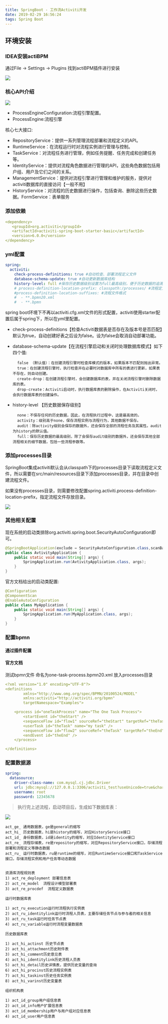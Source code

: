 ```yaml
---
title: SpringBoot - 工作流Activiti开发
date: 2019-02-29 16:56:24
tags: Spring Boot
---
```

<meta name="referrer" content="no-referrer" />

## 环境安装

### IDEA安装actiBPM

通过File -> Settings -> Plugins 找到actiBPM插件进行安装

![](https://yqfile.alicdn.com/bb42a978a7f54ac07f29e42d2fc0d0ae42e227f2.jpeg)

### 核心API介绍

![](https://yqfile.alicdn.com/f215baa9207503132d919366fe4d0425891a2d64.png)

- ProcessEngineConfiguration:流程引擎配置。
- ProcessEngine:流程引擎

核心七大接口:

- RepositoryService：提供一系列管理流程部署和流程定义的API。
- RuntimeService：在流程运行时对流程实例进行管理与控制。
- TaskService：对流程任务进行管理，例如任务提醒、任务完成和创建任务等。
- IdentityService：提供对流程角色数据进行管理的API，这些角色数据包括用户组、用户及它们之间的关系。
- ManagementService：提供对流程引擎进行管理和维护的服务，提供对activiti数据库的直接访问【一般不用】
- HistoryService：对流程的历史数据进行操作，包括查询、删除这些历史数据。FormService：表单服务

### 添加依赖

```yaml
<dependency>
   <groupId>org.activiti</groupId>
   <artifactId>activiti-spring-boot-starter-basic</artifactId>
   <version>6.0.0</version>
</dependency>
```

### yml配置

```yaml
spring:
  activiti:
    check-process-definitions: true #自动检查、部署流程定义文件
    database-schema-update: true #自动更新数据库结构
    history-level: full #保存历史数据级别设置为full最高级别，便于历史数据的追溯
    # process-definition-location-prefix: classpath:/processes/ #流程定义文件存放目录
    #process-definition-location-suffixes: #流程文件格式
    #  - **.bpmn20.xml
    #  - **.bpmn
```

spring boot环境下不再以activiti.cfg.xml文件的形式配置，activiti使用starter配置后属于spring下，所以在yml里配置。

- check-process-definitions【检查Activiti数据表是否存在及版本号是否匹配】默认为true，自动创建好表之后设为false。设为false会取消自动部署功能。
- database-schema-update【在流程引擎启动和关闭时处理数据库模式】如下四个值:

        false （默认值）：在创建流程引擎时检查库模式的版本，如果版本不匹配则抛出异常。
        true：在创建流程引擎时，执行检查并在必要时对数据库中所有的表进行更新，如果表不存在，则自动创建。
        create-drop：在创建流程引擎时，会创建数据库的表，并在关闭流程引擎时删除数据库的表。
        drop-create：Activiti启动时，执行数据库表的删除操作，在Activiti关闭时，会执行数据库表的创建操作。
- history-level 【历史数据保存级别】

        none：不保存任何的历史数据，因此，在流程执行过程中，这是最高效的。
        activity：级别高于none，保存流程实例与流程行为，其他数据不保存。
        audit：除activity级别会保存的数据外，还会保存全部的流程任务及其属性。audit为history的默认值。
        full：保存历史数据的最高级别，除了会保存audit级别的数据外，还会保存其他全部流程相关的细节数据，包括一些流程参数等。

### 添加processes目录

SpringBoot集成activiti默认会从classpath下的processes目录下读取流程定义文件，所以需要在src/main/resources目录下添加processes目录，并在目录中创建流程文件。

如果没有processes目录，则需要修改配置spring.activiti.process-definition-location-prefix，指定流程文件存放目录。

![](https://yqfile.alicdn.com/025642a5d1c35cfbc57d57e4c1afcc96eec374eb.jpeg)

### 其他相关配置

现在系统的启动类排除org.activiti.spring.boot.SecurityAutoConfiguration即可。

```java
@SpringBootApplication(exclude = SecurityAutoConfiguration.class,scanBasePackages="com.poly")
public class AvtivityApplication {
    public static void main(String[] args) {
        SpringApplication.run(AvtivityApplication.class, args);
    }
}
```

官方文档给出的启动类配置:

```java
@Configuration
@ComponentScan
@EnableAutoConfiguration
public class MyApplication {
    public static void main(String[] args) {
        SpringApplication.run(MyApplication.class, args);
    }
}
```

### 配置bpmn

#### 通过插件配置

#### 官方文档

测试bpmn文件 命名为one-task-process.bpmn20.xml 放入processes目录
```yaml
<?xml version="1.0" encoding="UTF-8"?>
<definitions
        xmlns="http://www.omg.org/spec/BPMN/20100524/MODEL"
        xmlns:activiti="http://activiti.org/bpmn"
        targetNamespace="Examples">

    <process id="oneTaskProcess" name="The One Task Process">
        <startEvent id="theStart" />
        <sequenceFlow id="flow1" sourceRef="theStart" targetRef="theTask" />
        <userTask id="theTask" name="my task" />
        <sequenceFlow id="flow2" sourceRef="theTask" targetRef="theEnd" />
        <endEvent id="theEnd" />
    </process>

</definitions>
```
### 配置数据源

```yaml
spring:
  datasource:
    driver-class-name: com.mysql.cj.jdbc.Driver
    url: jdbc:mysql://127.0.0.1:3306/activiti_test?useUnicode=true&characterEncoding=UTF-8&serverTimezone=UTC
    username: root
    password: 12345678
```

> 执行完上述流程，启动项目后，生成如下数据库表：

![](https://yqfile.alicdn.com/da431769b049f6094382689dd5bf229e40cc7666.jpeg)

    act_ge_ 通用数据表，ge是general的缩写
    act_hi_ 历史数据表，hi是history的缩写，对应HistoryService接口
    act_id_ 身份数据表，id是identity的缩写，对应IdentityService接口
    act_re_ 流程存储表，re是repository的缩写，对应RepositoryService接口，存储流程部署和流程定义等静态数据
    act_ru_ 运行时数据表，ru是runtime的缩写，对应RuntimeService接口和TaskService接口，存储流程实例和用户任务等动态数据


    资源库流程规则表
    1) act_re_deployment 部署信息表
    2) act_re_model  流程设计模型部署表
    3) act_re_procdef  流程定义数据表
    
    运行时数据库表
    
    1) act_ru_execution运行时流程执行实例表
    2) act_ru_identitylink运行时流程人员表，主要存储任务节点与参与者的相关信息
    3) act_ru_task运行时任务节点表
    4) act_ru_variable运行时流程变量数据表
    
    历史数据库表
    
    1) act_hi_actinst 历史节点表
    2) act_hi_attachment历史附件表
    3) act_hi_comment历史意见表
    4) act_hi_identitylink历史流程人员表
    5) act_hi_detail历史详情表，提供历史变量的查询
    6) act_hi_procinst历史流程实例表
    7) act_hi_taskinst历史任务实例表
    8) act_hi_varinst历史变量表
    
    组织机构表
    
    1) act_id_group用户组信息表
    2) act_id_info用户扩展信息表
    3) act_id_membership用户与用户组对应信息表
    4) act_id_user用户信息表